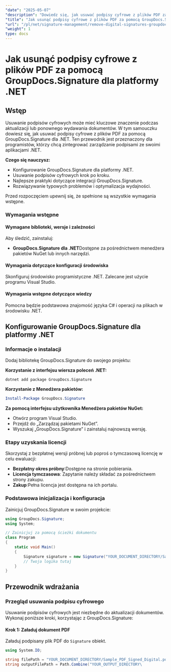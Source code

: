 ```yaml
---
"date": "2025-05-07"
"description": "Dowiedz się, jak usuwać podpisy cyfrowe z plików PDF za pomocą GroupDocs.Signature dla platformy .NET. Ten przewodnik obejmuje konfigurację, implementację i najlepsze praktyki."
"title": "Jak usunąć podpisy cyfrowe z plików PDF za pomocą GroupDocs.Signature dla platformy .NET"
"url": "/pl/net/signature-management/remove-digital-signatures-groupdocs-signature-net/"
"weight": 1
type: docs
---
```

# Jak usunąć podpisy cyfrowe z plików PDF za pomocą GroupDocs.Signature dla platformy .NET

## Wstęp

Usuwanie podpisów cyfrowych może mieć kluczowe znaczenie podczas aktualizacji lub ponownego wydawania dokumentów. W tym samouczku dowiesz się, jak usuwać podpisy cyfrowe z plików PDF za pomocą GroupDocs.Signature dla .NET. Ten przewodnik jest przeznaczony dla programistów, którzy chcą zintegrować zarządzanie podpisami ze swoimi aplikacjami .NET.

**Czego się nauczysz:**
- Konfigurowanie GroupDocs.Signature dla platformy .NET.
- Usuwanie podpisów cyfrowych krok po kroku.
- Najlepsze praktyki dotyczące integracji GroupDocs.Signature.
- Rozwiązywanie typowych problemów i optymalizacja wydajności.

Przed rozpoczęciem upewnij się, że spełnione są wszystkie wymagania wstępne.

### Wymagania wstępne

#### Wymagane biblioteki, wersje i zależności
Aby śledzić, zainstaluj:
- **GroupDocs.Signature dla .NET**Dostępne za pośrednictwem menedżera pakietów NuGet lub innych narzędzi.
  

#### Wymagania dotyczące konfiguracji środowiska
Skonfiguruj środowisko programistyczne .NET. Zalecane jest użycie programu Visual Studio.

#### Wymagania wstępne dotyczące wiedzy
Pomocna będzie podstawowa znajomość języka C# i operacji na plikach w środowisku .NET.

## Konfigurowanie GroupDocs.Signature dla platformy .NET

### Informacje o instalacji

Dodaj bibliotekę GroupDocs.Signature do swojego projektu:

**Korzystanie z interfejsu wiersza poleceń .NET:**
```shell
dotnet add package GroupDocs.Signature
```

**Korzystanie z Menedżera pakietów:**
```powershell
Install-Package GroupDocs.Signature
```

**Za pomocą interfejsu użytkownika Menedżera pakietów NuGet:**
- Otwórz program Visual Studio.
- Przejdź do „Zarządzaj pakietami NuGet”.
- Wyszukaj „GroupDocs.Signature” i zainstaluj najnowszą wersję.

### Etapy uzyskania licencji

Skorzystaj z bezpłatnej wersji próbnej lub poproś o tymczasową licencję w celu ewaluacji:
- **Bezpłatny okres próbny**:Dostępne na stronie pobierania.
- **Licencja tymczasowa**: Zapytanie należy składać za pośrednictwem strony zakupu.
- **Zakup**:Pełna licencja jest dostępna na ich portalu.

### Podstawowa inicjalizacja i konfiguracja

Zainicjuj GroupDocs.Signature w swoim projekcie:

```csharp
using GroupDocs.Signature;
using System;

// Zainicjuj za pomocą ścieżki dokumentu
class Program
{
    static void Main()
    {
        Signature signature = new Signature("YOUR_DOCUMENT_DIRECTORY/Sample_PDF_Signed_Digital.pdf");
        // Twoja logika tutaj
    }
}
```

## Przewodnik wdrażania

### Przegląd usuwania podpisu cyfrowego

Usuwanie podpisów cyfrowych jest niezbędne do aktualizacji dokumentów. Wykonaj poniższe kroki, korzystając z GroupDocs.Signature:

#### Krok 1: Załaduj dokument PDF

Załaduj podpisany plik PDF do `Signature` obiekt.

```csharp
using System.IO;

string filePath = "YOUR_DOCUMENT_DIRECTORY/Sample_PDF_Signed_Digital.pdf";
string outputFilePath = Path.Combine("YOUR_OUTPUT_DIRECTORY\